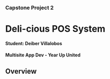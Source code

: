 ### Capstone Project 2

# Deli-cious POS System 

#### Student: Deiber Villalobos

#### Multisite App Dev - Year Up United

## Overview